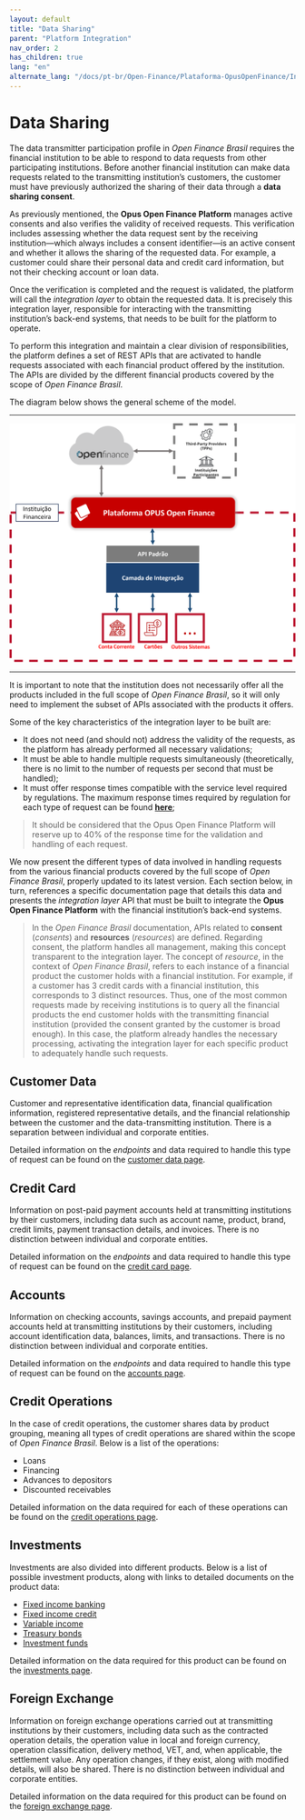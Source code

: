 ```yaml
---
layout: default
title: "Data Sharing"
parent: "Platform Integration"
nav_order: 2
has_children: true
lang: "en"
alternate_lang: "/docs/pt-br/Open-Finance/Plataforma-OpusOpenFinance/Integração/CamadaIntegração/"
---
```


# Data Sharing

The data transmitter participation profile in *Open Finance Brasil* requires the financial institution to be able to respond to data requests from other participating institutions. Before another financial institution can make data requests related to the transmitting institution’s customers, the customer must have previously authorized the sharing of their data through a **data sharing consent**.

As previously mentioned, the **Opus Open Finance Platform** manages active consents and also verifies the validity of received requests. This verification includes assessing whether the data request sent by the receiving institution—which always includes a consent identifier—is an active consent and whether it allows the sharing of the requested data. For example, a customer could share their personal data and credit card information, but not their checking account or loan data.

Once the verification is completed and the request is validated, the platform will call the *integration layer* to obtain the requested data. It is precisely this integration layer, responsible for interacting with the transmitting institution’s back-end systems, that needs to be built for the platform to operate.

To perform this integration and maintain a clear division of responsibilities, the platform defines a set of REST APIs that are activated to handle requests associated with each financial product offered by the institution. The APIs are divided by the different financial products covered by the scope of *Open Finance Brasil*.

The diagram below shows the general scheme of the model.

---

![Integration Layer Diagram][Imagem da Camada de Integração]

---

It is important to note that the institution does not necessarily offer all the products included in the full scope of *Open Finance Brasil*, so it will only need to implement the subset of APIs associated with the products it offers.

Some of the key characteristics of the integration layer to be built are:

- It does not need (and should not) address the validity of the requests, as the platform has already performed all necessary validations;
- It must be able to handle multiple requests simultaneously (theoretically, there is no limit to the number of requests per second that must be handled);
- It must offer response times compatible with the service level required by regulations. The maximum response times required by regulation for each type of request can be found [**here**][Tempos de Resposta];

> It should be considered that the Opus Open Finance Platform will reserve up to 40% of the response time for the validation and handling of each request.

We now present the different types of data involved in handling requests from the various financial products covered by the full scope of *Open Finance Brasil*, properly updated to its latest version. Each section below, in turn, references a specific documentation page that details this data and presents the *integration layer* API that must be built to integrate the **Opus Open Finance Platform** with the financial institution’s back-end systems.

> In the *Open Finance Brasil* documentation, APIs related to **consent** (*consents*) and **resources** (*resources*) are defined. Regarding consent, the platform handles all management, making this concept transparent to the integration layer. The concept of *resource*, in the context of *Open Finance Brasil*, refers to each instance of a financial product the customer holds with a financial institution. For example, if a customer has 3 credit cards with a financial institution, this corresponds to 3 distinct resources.
> Thus, one of the most common requests made by receiving institutions is to query all the financial products the end customer holds with the transmitting financial institution (provided the consent granted by the customer is broad enough). In this case, the platform already handles the necessary processing, activating the integration layer for each specific product to adequately handle such requests.

## Customer Data

Customer and representative identification data, financial qualification information, registered representative details, and the financial relationship between the customer and the data-transmitting institution.
There is a separation between individual and corporate entities.

Detailed information on the *endpoints* and data required to handle this type of request can be found on the [customer data page][Dados-Cadastrais].

## Credit Card

Information on post-paid payment accounts held at transmitting institutions by their customers, including data such as account name, product, brand, credit limits, payment transaction details, and invoices. There is no distinction between individual and corporate entities.

Detailed information on the *endpoints* and data required to handle this type of request can be found on the [credit card page][Cartão-crédito].

## Accounts

Information on checking accounts, savings accounts, and prepaid payment accounts held at transmitting institutions by their customers, including account identification data, balances, limits, and transactions. There is no distinction between individual and corporate entities.

Detailed information on the *endpoints* and data required to handle this type of request can be found on the [accounts page][Contas].

## Credit Operations

In the case of credit operations, the customer shares data by product grouping, meaning all types of credit operations are shared within the scope of *Open Finance Brasil*. Below is a list of the operations:

- Loans
- Financing
- Advances to depositors
- Discounted receivables

Detailed information on the data required for each of these operations can be found on the [credit operations page][Crédito].

## Investments

Investments are also divided into different products. Below is a list of possible investment products, along with links to detailed documents on the product data:

- [Fixed income banking](./dados-investimentos/dados-renda-fixa-bancaria.html)
- [Fixed income credit](./dados-investimentos/dados-renda-fixa-credito.html)
- [Variable income](./dados-investimentos/dados-renda-variavel.html)
- [Treasury bonds](./dados-investimentos/dados-tesouro.html)
- [Investment funds](./dados-investimentos/dados-fundos.html)

Detailed information on the data required for this product can be found on the [investments page](./OOF-Investimento.html).

## Foreign Exchange

Information on foreign exchange operations carried out at transmitting institutions by their customers, including data such as the contracted operation details, the operation value in local and foreign currency, operation classification, delivery method, VET, and, when applicable, the settlement value. Any operation changes, if they exist, along with modified details, will also be shared. There is no distinction between individual and corporate entities.

Detailed information on the data required for this product can be found on the [foreign exchange page][Câmbio].

<!-- **gambia**: [API-Commons](../../../../swagger-ui/index.html?api=Opus-Commons) -->

<!-- Links used on this page -->

[Imagem da Camada de Integração]: ./images/CamadaIntegração.png
[Tempos de Resposta]: https://openfinancebrasil.atlassian.net/wiki/spaces/OF/pages/17957025/Refer+ncia
<!-- [Guia APIs]: https://openfinancebrasil.atlassian.net/wiki/pages/viewpageattachments.action?pageId=17378841&preview=%2F17378841%2F17378864%2F%5B23-06%5DGuia_GT_Implementa%C3%A7%C3%A3oAPIs.pdf -->
[Dados-Cadastrais]: ../../../../apis/Dados-Cadastrais.html
[Cartão-crédito]: ../../../../apis/Cartão-de-Credito.html
[Contas]: ../../../../apis/Contas.html
[Crédito]: ./OOF-Crédito.html
[Câmbio]: ../../../../apis/Câmbio.html
